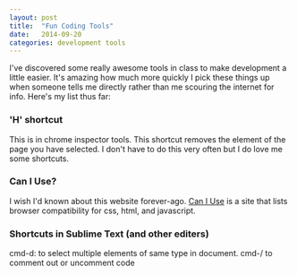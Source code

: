 ```yaml
---
layout: post
title:  "Fun Coding Tools"
date:   2014-09-20 
categories: development tools
---
```

I've discovered some really awesome tools in class to make development a little easier. It's amazing how much more quickly I pick these things up when someone tells me directly rather than me scouring the internet for info. Here's my list thus far:
<div class="learn-list"><h3 class="learn-title">'H' shortcut</h3>
<p>This is in chrome inspector tools. This shortcut removes the element of the page you have selected. I don't have to do this very often but I do love me some shortcuts.</p>
</div>
<div class="learn-list"><h3 class="learn-title">Can I Use?</h3>
<p>I wish I'd known about this website forever-ago. <a href="http://caniuse.com/" target="_blank">Can I Use</a> is a site that lists browser compatibility for css, html, and javascript.</p>
</div>
<div class="learn-list"><h3 class="learn-title">Shortcuts in Sublime Text (and other editers)</h3>
<p>cmd-d: to select multiple elements of same type in document. cmd-/ to comment out or uncomment code</p>
</div>





